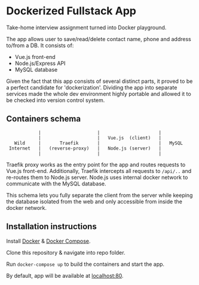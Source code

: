 # Dockerized Fullstack App
Take-home interview assignment turned into Docker playground.

The app allows user to save/read/delete contact name, phone and address to/from a DB. 
It consists of:
- Vue.js front-end
- Node.js/Express API
- MySQL database

Given the fact that this app consists of several distinct parts, it proved to be a perfect candidate for 'dockerization'. Dividing the app into separate services made the whole dev environment highly portable and allowed it to be checked into version control system.

 ## Containers schema
 
                |                     |                      |
                |                     |   Vue.js  (client)   |
       Wild     |       Traefik       |                      |   MySQL
     Internet   |   (reverse-proxy)   |   Node.js (server)   |
                |                     |                      |
     
Traefik proxy works as the entry point for the app and routes requests to Vue.js front-end. Additionally, Traefik intercepts all requests to `/api/..` and re-routes them to Node.js server. Node.js uses internal docker network to communicate with the MySQL database. 

This schema lets you fully separate the client from the server while keeping the database isolated from the web and only accessible from inside the docker network. 

## Installation instructions

Install <a href="https://docs.docker.com/install/">Docker</a> & <a href="https://docs.docker.com/compose/install/">Docker Compose</a>.  

Clone this repository & navigate into repo folder.

Run `docker-compose up` to build the containers and start the app.

By default, app will be available at <a href="http://localhost:80">localhost:80</a>.
